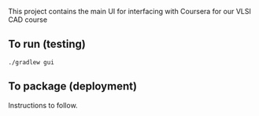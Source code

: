 This project contains the main UI for interfacing with Coursera for our VLSI CAD course

To run (testing)
----------------

`./gradlew gui`

To package (deployment)
-----------------------

Instructions to follow.

